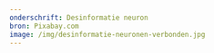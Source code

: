 ```yaml
---
onderschrift: Desinformatie neuron
bron: Pixabay.com
image: /img/desinformatie-neuronen-verbonden.jpg
---
```

